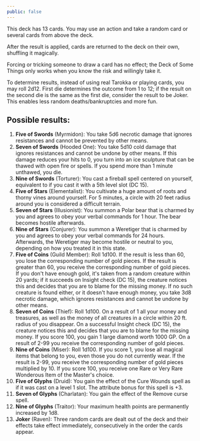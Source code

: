 ```yaml
---
public: false
---
```


This deck has 13 cards. You may use an action and take a random card or several cards from above the deck.

After the result is applied, cards are returned to the deck on their own, shuffling it magically.

Forcing or tricking someone to draw a card has no effect; the Deck of Some Things only works when you know the risk and willingly take it.

To determine results, instead of using real Tarokka or playing cards, you may roll 2d12. First die determines the outcome from 1 to 12; if the result on the second die is the same as the first die, consider the result to be Joker. This enables less random deaths/bankruptcies and more fun.

## Possible results:

1. **Five of Swords** (Myrmidon): You take 5d6 necrotic damage that ignores resistances and cannot be prevented by other means.
2. **Seven of Swords** (Hooded One): You take 5d10 cold damage that ignores resistances and cannot be undone by other means. If this damage reduces your hits to 0, you turn into an ice sculpture that can be thawed with open fire or spells. If you spend more than 1 minute unthawed, you die.
3. **Nine of Swords** (Torturer): You cast a fireball spell centered on yourself, equivalent to if you cast it with a 5th level slot (DC 15).
4. **Five of Stars** (Elementalist): You cultivate a huge amount of roots and thorny vines around yourself. For 5 minutes, a circle with 20 feet radius around you is considered a difficult terrain.
5. **Seven of Stars** (Illusionist): You summon a Polar bear that is charmed by you and agrees to obey your verbal commands for 1 hour. The bear becomes hostile afterwards.
6. **Nine of Stars** (Conjurer): You summon a Weretiger that is charmed by you and agrees to obey your verbal commands for 24 hours. Afterwards, the Weretiger may become hostile or neutral to you, depending on how you treated it in this state.
7. **Five of Coins** (Guild Member): Roll 1d100. If the result is less than 60, you lose the corresponding number of gold pieces. If the result is greater than 60, you receive the corresponding number of gold pieces. If you don't have enough gold, it's taken from a random creature within 20 yards; if it succeeds on Insight check (DC 15), the creature notices this and decides that you are to blame for the missing money. If no such creature is found either, or it doesn't have enough money, you take 3d8 necrotic damage, which ignores resistances and cannot be undone by other means.
8. **Seven of Coins** (Thief): Roll 1d100. On a result of 1 all your money and treasures, as well as the money of all creatures in a circle within 20 ft. radius of you disappear. On a successful Insight check (DC 15), the creature notices this and decides that you are to blame for the missing money. If you score 100, you gain 1 large diamond worth 1000 GP. On a result of 2-99 you receive the corresponding number of gold pieces.
9. **Nine of Coins** (Miser): Roll 1d100. If you score 1, you lose all magical items that belong to you, even those you do not currently wear. If the result is 2-99, you receive the corresponding number of gold pieces multiplied by 10. If you score 100, you receive one Rare or Very Rare Wonderous Item of the Master's choice.
10. **Five of Glyphs** (Druid): You gain the effect of the Cure Wounds spell as if it was cast on a level 1 slot. The attribute bonus for this spell is +3.
11. **Seven of Glyphs** (Charlatan): You gain the effect of the Remove curse spell.
12. **Nine of Glyphs** (Traitor): Your maximum health points are permanently increased by 1d8.
13. **Joker** (Raven): Three random cards are dealt out of the deck and their effects take effect immediately, consecutively in the order the cards appear.